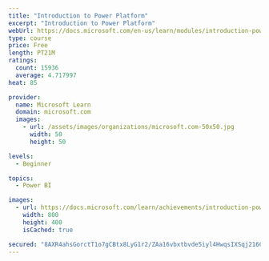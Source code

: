 ```yaml
---
title: "Introduction to Power Platform"
excerpt: "Introduction to Power Platform"
webUrl: https://docs.microsoft.com/en-us/learn/modules/introduction-power-platform/
type: course
price: Free
length: PT21M
ratings:
  count: 15936
  average: 4.717997
heat: 85

provider:
  name: Microsoft Learn
  domain: microsoft.com
  images:
    - url: /assets/images/organizations/microsoft.com-50x50.jpg
      width: 50
      height: 50

levels:
  - Beginner

topics:
  - Power BI

images:
  - url: https://docs.microsoft.com/learn/achievements/introduction-power-platform-social.png
    width: 800
    height: 400
    isCached: true

secured: "8AXR4ahsGorctT1o7gCBtx8LyG1r2/ZAa16vbxtbvde5iyl4HwqsIXSqj216CIu0gY8B0X39fcPqfpDQUIunve1tgbyS5EWbAt4T4Fag9zOTt9bbfhn8MpMHCsArL+aDGXeio7XiOi+EadHRtmocZEc1CTNXTv4H5VOLoJqlWNCeGfTMIPxpmltJc2gkfEWhzY3NcNvNaVZFaYKAuA3hlq1DyjEMtEQMF26pPMQfBASf4PNW76SbINuoOfBR80DzhB15T/bJ0V+g0INNXgPh04uuASiWscSgaxMMwXQjN+NnK7RFyMOYNa5+s+nmH/Dt3K8a2yTdqzQgj2L2W6AkOQIx0Hik2I3zcE0/ZJBQ9n00NuYeLl7zAitCFf9Oc1iunS3kvrSO/V1dYIBsKK2xSjiHwoIXWHAGlW4SDJ3WQRL4jE5g78Dk3oYhJ6657/Av;b9mqqsp9d5CiZCU/qw/9nQ=="
---
```



